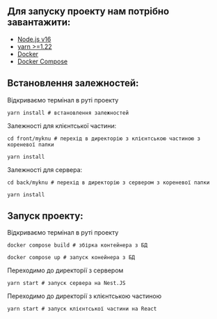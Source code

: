 ## Для запуску проекту нам потрібно завантажити:

- [Node.js v16](https://github.com/nvm-sh/nvm)
- [yarn >=1.22](https://classic.yarnpkg.com/en/docs/install)
- [Docker](https://docs.docker.com/engine/install/ubuntu/)
- [Docker Compose](https://docs.docker.com/compose/install/)

## Встановлення залежностей:

<p>Відкриваємо термінал в руті проекту</p>

```
yarn install # встановлення залежностей 
```

<p>Залежності для клієнтської частини:</p>

```
cd front/myknu # перехід в директорію з клієнтською частиною з кореневої папки
```

```
yarn install
```

<p>Залежності для сервера:</p>

```
cd back/myknu # перехід в директорію з сервером з кореневої папки
```

```
yarn install
```

## Запуск проекту:

<p>Відкриваємо термінал в руті проекту</p>

```
docker compose build # збірка контейнера з БД
```

```
docker compose up # запуск конейнера з БД
```

<p>Переходимо до директорії з сервером</p>

```
yarn start # запуск сервера на Nest.JS
```

<p>Переходимо до директорії з клієнтською частиною</p>

```
yarn start # запуск клієнтської частини на React
```